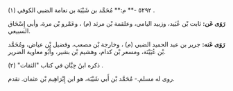 ٥٢٩٢ -** م:** مُحَمَّد بن شَيْبَة بن نعامة الضبي الكوفي (١) .

**رَوَى عَن:** ثابت بْن عُبَيد، وزبيد اليامي، وعلقمة بْن مرثد (م) ، وعَمْرو بْن مرة، وأبي إِسْحَاق السبيعي.

**رَوَى عَنه:** جرير بن عبد الحميد الضبي (م) ، وخارجة بْن مصعب، وفضيل بْن عياض، ومُحَمَّد بْن عُيَيْنَة، ومسعر بْن كدام، وهشيم بْن بشير، وأَبُو معاوية الضرير.

ذكره ابنُ حِبَّان في كتاب "الثقات" (٢) .

روى له مسلم.- مُحَمَّد بْن أَبي شَيْبَة، هو ابن إِبْرَاهِيم بْن عثمان. تقدم.